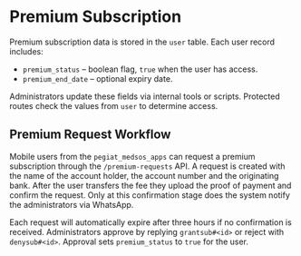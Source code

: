 # Premium Subscription

Premium subscription data is stored in the `user` table.
Each user record includes:

- `premium_status` – boolean flag, `true` when the user has access.
- `premium_end_date` – optional expiry date.

Administrators update these fields via internal tools or scripts. Protected
routes check the values from `user` to determine access.

## Premium Request Workflow

Mobile users from the `pegiat_medsos_apps` can request a premium
subscription through the `/premium-requests` API. A request is created with the
name of the account holder, the account number and the originating bank. After
the user transfers the fee they upload the proof of payment and confirm the
request. Only at this confirmation stage does the system notify the
administrators via WhatsApp.

Each request will automatically expire after three hours if no confirmation is
received. Administrators approve by replying `grantsub#<id>` or reject with
`denysub#<id>`. Approval sets `premium_status` to `true` for the user.

